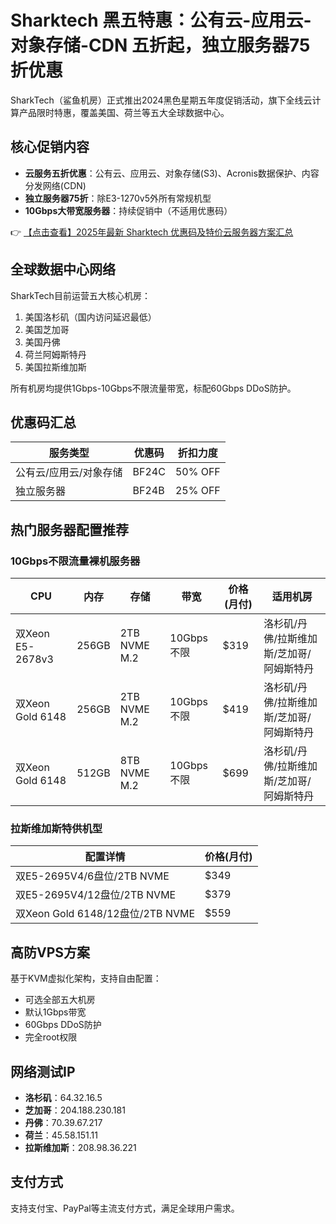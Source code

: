 # Sharktech 黑五特惠：公有云-应用云-对象存储-CDN 五折起，独立服务器75折优惠

SharkTech（鲨鱼机房）正式推出2024黑色星期五年度促销活动，旗下全线云计算产品限时特惠，覆盖美国、荷兰等五大全球数据中心。

## 核心促销内容

- **云服务五折优惠**：公有云、应用云、对象存储(S3)、Acronis数据保护、内容分发网络(CDN)
- **独立服务器75折**：除E3-1270v5外所有常规机型
- **10Gbps大带宽服务器**：持续促销中（不适用优惠码）

👉 [【点击查看】2025年最新 Sharktech 优惠码及特价云服务器方案汇总](https://bit.ly/Sharktech)

## 全球数据中心网络

SharkTech目前运营五大核心机房：
1. 美国洛杉矶（国内访问延迟最低）
2. 美国芝加哥
3. 美国丹佛
4. 荷兰阿姆斯特丹
5. 美国拉斯维加斯

所有机房均提供1Gbps-10Gbps不限流量带宽，标配60Gbps DDoS防护。

## 优惠码汇总

| 服务类型               | 优惠码   | 折扣力度 |
|------------------------|----------|----------|
| 公有云/应用云/对象存储 | BF24C    | 50% OFF  |
| 独立服务器             | BF24B    | 25% OFF  |

## 热门服务器配置推荐

### 10Gbps不限流量裸机服务器

| CPU               | 内存  | 存储         | 带宽       | 价格(月付) | 适用机房                     |
|-------------------|-------|--------------|------------|------------|------------------------------|
| 双Xeon E5-2678v3 | 256GB | 2TB NVME M.2 | 10Gbps不限 | $319       | 洛杉矶/丹佛/拉斯维加斯/芝加哥/阿姆斯特丹 |
| 双Xeon Gold 6148 | 256GB | 2TB NVME M.2 | 10Gbps不限 | $419       | 洛杉矶/丹佛/拉斯维加斯/芝加哥/阿姆斯特丹 |
| 双Xeon Gold 6148 | 512GB | 8TB NVME M.2 | 10Gbps不限 | $699       | 洛杉矶/丹佛/拉斯维加斯/芝加哥/阿姆斯特丹 |

### 拉斯维加斯特供机型

| 配置详情                          | 价格(月付) |
|-----------------------------------|------------|
| 双E5-2695V4/6盘位/2TB NVME       | $349       |
| 双E5-2695V4/12盘位/2TB NVME      | $379       |
| 双Xeon Gold 6148/12盘位/2TB NVME | $559       |

## 高防VPS方案

基于KVM虚拟化架构，支持自由配置：
- 可选全部五大机房
- 默认1Gbps带宽
- 60Gbps DDoS防护
- 完全root权限

## 网络测试IP

- **洛杉矶**：64.32.16.5
- **芝加哥**：204.188.230.181
- **丹佛**：70.39.67.217
- **荷兰**：45.58.151.11
- **拉斯维加斯**：208.98.36.221

## 支付方式

支持支付宝、PayPal等主流支付方式，满足全球用户需求。